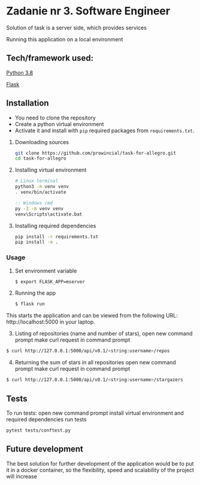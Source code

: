 # Zadanie nr 3. Software Engineer 
Solution of task is a server side, which provides services 

Running this application on a local environment
## Tech/framework used:

[Python 3.8](https://www.python.org/downloads/release/python-380/)

[Flask](https://flask.palletsprojects.com/en/1.1.x/)

## Installation

* You need to clone the repository
* Create a python virtual environment
* Activate it and install with `pip` required packages from `requirements.txt`. 

1. Downloading sources
    ```bash
    git clone https://github.com/prowincial/task-for-allegro.git
    cd task-for-allegro
    ```
2. Installing virtual environment
    ```bash
    # Linux terminal
    python3 -m venv venv
    . venv/bin/activate
    ```
    
    ```cmd
    :: Windows cmd
    py -3 -m venv venv
    venv\Scripts\activate.bat
    ```
3. Installing required dependencies
    ```bash
    pip install -r requirements.txt
    pip install -e .
    ```

### Usage

1. Set environment variable
    ```bash
    $ export FLASK_APP=mserver
    ```
2. Running the app
    ```bash
    $ flask run
    ```
This starts the application and can be viewed from the following URL: http://localhost:5000 in your laptop.

3. Listing of repositories (name and number of stars),
open new command prompt
make curl request in command prompt
```bash
$ curl http://127.0.0.1:5000/api/v0.1/<string:username>/repos
```
4. Returning the sum of stars in all repositories
open new command prompt
make curl request in command prompt
```bash
$ curl http://127.0.0.1:5000/api/v0.1/<string:username>/stargazers
```

## Tests
To run tests:
open new command prompt
install virtual environment and required dependencies
run tests
```bash
pytest tests/conftest.py
```

## Future development

The best solution for further development of the application would be to put it in a docker container,
so the flexibility, speed and scalability of the project will increase

